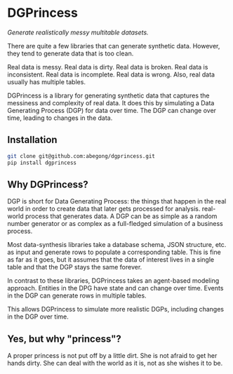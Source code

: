 # DGPrincess

*Generate realistically messy multitable datasets.*

There are quite a few libraries that can generate synthetic data. However, they tend to generate data that is too clean.

Real data is messy. Real data is dirty. Real data is broken. Real data is inconsistent. Real data is incomplete. Real data is wrong. Also, real data usually has multiple tables.

DGPrincess is a library for generating synthetic data that captures the messiness and complexity of real data. It does this by simulating a Data Generating Process (DGP) for data over time. The DGP can change over time, leading to changes in the data.

## Installation

```bash
git clone git@github.com:abegong/dgprincess.git
pip install dgprincess
```

## Why DGPrincess?

DGP is short for Data Generating Process: the things that happen in the real world in order to create data that later gets processed for analysis. real-world process that generates data. A DGP can be as simple as a random number generator or as complex as a full-fledged simulation of a business process.

Most data-synthesis libraries take a database schema, JSON structure, etc. as input and generate rows to populate a corresponding table. This is fine as far as it goes, but it assumes that the data of interest lives in a single table and that the DGP stays the same forever.

In contrast to these libraries, DGPrincess takes an agent-based modeling approach. Entities in the DPG have state and can change over time. Events in the DGP can generate rows in multiple tables.

This allows DGPrincess to simulate more realistic DGPs, including changes in the DGP over time.

## Yes, but why "princess"?

A proper princess is not put off by a little dirt. She is not afraid to get her hands dirty. She can deal with the world as it is, not as she wishes it to be.